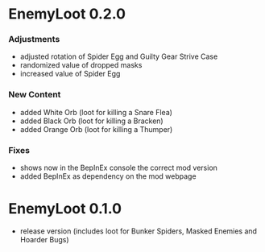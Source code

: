 # EnemyLoot 0.2.0

### Adjustments
- adjusted rotation of Spider Egg and Guilty Gear Strive Case
- randomized value of dropped masks
- increased value of Spider Egg

### New Content
- added White Orb (loot for killing a Snare Flea)
- added Black Orb (loot for killing a Bracken)
- added Orange Orb (loot for killing a Thumper)

### Fixes
- shows now in the BepInEx console the correct mod version
- added BepInEx as dependency on the mod webpage


# EnemyLoot 0.1.0
- release version (includes loot for Bunker Spiders, Masked Enemies and Hoarder Bugs)

